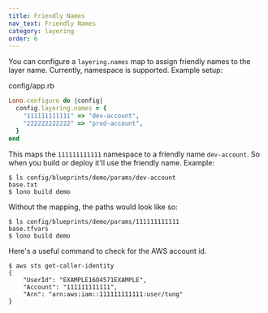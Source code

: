```yaml
---
title: Friendly Names
nav_text: Friendly Names
category: layering
order: 6
---
```


You can configure a `layering.names` map to assign friendly names to the layer name.  Currently, namespace is supported. Example setup:

config/app.rb

```ruby
Lono.configure do |config|
  config.layering.names = {
    "111111111111" => "dev-account",
    "222222222222" => "prod-account",
  }
end
```

This maps the `111111111111` namespace to a friendly  name `dev-account`. So when you build or deploy it'll use the friendly name. Example:

    $ ls config/blueprints/demo/params/dev-account
    base.txt
    $ lono build demo

Without the mapping, the paths would look like so:

    $ ls config/blueprints/demo/params/111111111111
    base.tfvars
    $ lono build demo

Here's a useful command to check for the AWS account id.

    $ aws sts get-caller-identity
    {
        "UserId": "EXAMPLE16O4571EXAMPLE",
        "Account": "111111111111",
        "Arn": "arn:aws:iam::111111111111:user/tung"
    }
